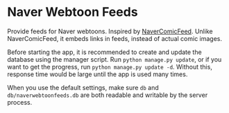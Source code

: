 Naver Webtoon Feeds
===================

Provide feeds for Naver webtoons. Inspired by
[NaverComicFeed](https://bitbucket.org/dahlia/navercomicfeed). Unlike
NaverComicFeed, it embeds links in feeds, instead of actual comic images.

Before starting the app, it is recommended to create and update the database
using the manager script. Run `python manage.py update`, or if you want to get
the progress, run `python manage.py update -d`. Without this, response time
would be large until the app is used many times.

When you use the default settings, make sure `db` and `db/naverwebtoonfeeds.db`
are both readable and writable by the server process.
